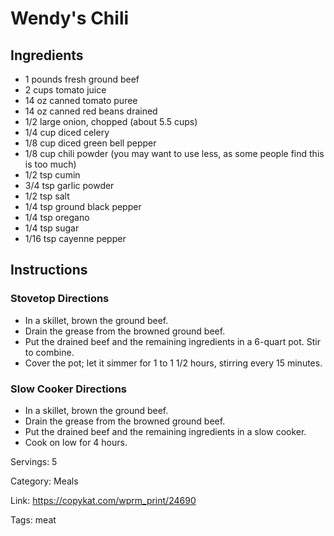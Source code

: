 # Wendy's Chili

## Ingredients
- 1 pounds fresh ground beef
- 2 cups tomato juice
- 14 oz canned tomato puree
- 14 oz canned red beans drained
- 1/2 large onion, chopped (about 5.5 cups)
- 1/4 cup diced celery
- 1/8 cup diced green bell pepper
- 1/8 cup chili powder (you may want to use less, as some people find this is too much)
- 1/2 tsp cumin
- 3/4 tsp garlic powder
- 1/2 tsp salt
- 1/4 tsp ground black pepper
- 1/4 tsp oregano
- 1/4 tsp sugar
- 1/16 tsp cayenne pepper

## Instructions

### Stovetop Directions
- In a skillet, brown the ground beef.
- Drain the grease from the browned ground beef.
- Put the drained beef and the remaining ingredients in a 6-quart pot. Stir to combine.
- Cover the pot; let it simmer for 1 to 1 1/2 hours, stirring every 15 minutes.

### Slow Cooker Directions
- In a skillet, brown the ground beef.
- Drain the grease from the browned ground beef.
- Put the drained beef and the remaining ingredients in a slow cooker.
- Cook on low for 4 hours.

Servings: 5

Category: Meals

Link: https://copykat.com/wprm_print/24690

Tags: meat
